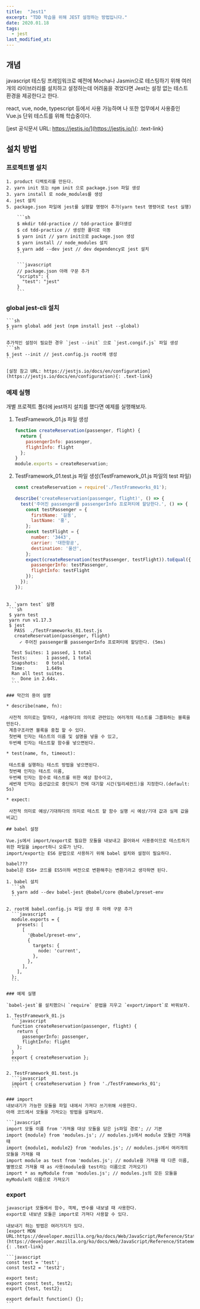 ```yaml
---
title:  "Jest1"
excerpt: "TDD 학습을 위해 JEST 설정하는 방법입니다."
date: 2020.01.18
tags:
  - jest
last_modified_at: 
---
```


## 개념

javascript 테스팅 프레임워크로 예전에 Mocha나 Jasmin으로 테스팅하기 위해 여러개의 라이브러리를 설치하고 설정하는데 어려움을 겪었다면
Jest는 설정 없는 테스트 환경을 제공한다고 한다.

react, vue, node, typescript 등에서 사용 가능하며 나 또한 업무에서 사용중인 Vue.js 단위 테스트를 위해 학습중이다.

[jest 공식문서 URL: https://jestjs.io/](https://jestjs.io/){: .text-link}


## 설치 방법

### 프로젝트별 설치

    1. product 디렉토리를 만든다.
    2. yarn init 또는 npm init 으로 package.json 파일 생성
    3. yarn install 로 node_modules를 생성
    4. jest 설치 
    5. package.json 파일에 jest를 실행할 명령어 추가(yarn test 명령어로 test 실행)

        ```sh
        $ mkdir tdd-practice // tdd-practice 폴더생성
        $ cd tdd-practice // 생성한 폴더로 이동
        $ yarn init // yarn init으로 package.json 생성
        $ yarn install // node_modules 설치
        $ yarn add --dev jest // dev dependency로 jest 설치 
        ```

        ```javascript
        // package.json 아래 구문 추가
        "scripts": {
          "test": "jest"
        }
        ```  

### global jest-cli 설치
  
    ```sh
    $ yarn global add jest (npm install jest --global)
    ```  

    추가적인 설정이 필요한 경우 `jest --init` 으로 `jest.congif.js` 파일 생성
    ```sh
    $ jest --init // jest.config.js root에 생성
    ```
    
    [설정 참고 URL: https://jestjs.io/docs/en/configuration](https://jestjs.io/docs/en/configuration){: .text-link}


### 예제 실행

개별 프로젝트 폴더에 jest까지 설치를 했다면 예제를 실행해보자.

1. TestFramework_01.js 파일 생성
   ```javascript
   function createReservation(passenger, flight) {
     return {
       passengerInfo: passenger,
       flightInfo: flight
     };
   }
   module.exports = createReservation; 
   ```
  
2. TestFramework_01.test.js 파일 생성(TestFramework_01.js 파일의 test 파일)
   ```javascript
   const createReservation = require('./TestFrameworks_01');
  
   describe('createReservation(passenger, flight)', () => {
     test('주어진 passenger를 passengerInfo 프로퍼티에 할당한다.', () => {
       const testPassenger = {
         firstName: '길동',
         lastName: '홍',
       };
       const testFlight = {
         number: '3443',
         carrier: '대한항공',
         destination: '울산',
       };
       expect(createReservation(testPassenger, testFlight)).toEqual({
         passengerInfo: testPassenger,
         flightInfo: testFlight
       });
     });
   });
  ``` 

3. `yarn test` 실행
   ```sh
   $ yarn test
   yarn run v1.17.3
   $ jest
     PASS  ./TestFrameworks_01.test.js
     createReservation(passenger, flight)
       ✓ 주어진 passenger를 passengerInfo 프로퍼티에 할당한다. (5ms)
  
    Test Suites: 1 passed, 1 total
    Tests:       1 passed, 1 total
    Snapshots:   0 total
    Time:        1.649s
    Ran all test suites.
    ✨  Done in 2.64s.
    ```

### 막간의 용어 설명

* describe(name, fn):

   사전적 의미로는 말하다, 서술하다의 의미로 관련있는 여러개의 테스트를 그룹화하는 블록을 만든다.
   계층구조라면 블록을 중첩 할 수 있다.
   첫번째 인자는 테스트의 이름 및 설명을 넣을 수 있고,
   두번째 인자는 테스트할 함수를 넣으면된다.

* test(name, fn, timeout):

   테스트를 실행하는 테스트 방법을 넣으면된다.
   첫번째 인자는 테스트 이름,
   두번째 인자는 함수로 테스트를 위한 예상 함수이고,
   세번재 인자는 옵션값으로 중단되기 전에 대기할 시간(밀리세컨드)을 지정한다.(default: 5s)

* expect:

   사전적 의미로 예상/기대하다의 의미로 테스트 할 함수 실행 시 예상/기대 값과 실제 값을 비교

## babel 설정

Vue.js에서 import/export로 필요한 모듈을 내보내고 끌어와서 사용중이므로 테스트하기 위한 파일을 import하니 오류가 난다.
import/export는 ES6 문법으로 사용하기 위해 babel 설치와 설정이 필요하다.

babel???
babel은 ES6+ 코드를 ES5이하 버전으로 변환해주는 변환기라고 생각하면 된다.

1. babel 설치
    ```sh
    $ yarn add --dev babel-jest @babel/core @babel/preset-env
    ```

2. root에 babel.config.js 파일 생성 후 아래 구문 추가
    ```javascript
    module.exports = {
      presets: [
        [
          '@babel/preset-env',
          {
            targets: {
              node: 'current',
            },
          },
        ],
      ],
    };
    ```  

### 예제 실행

`babel-jest`를 설치했으니 `require` 문법을 지우고 `export/import`로 바꿔보자.

1. TestFramework_01.js
    ```javascript
    function createReservation(passenger, flight) {
      return {
        passengerInfo: passenger,
        flightInfo: flight
      };
    }
    export { createReservation };
    ```  

2. TestFramework_01.test.js
    ```javascript
    import { createReservation } from './TestFrameworks_01';
    ```

### import
  내보내기가 가능한 모듈을 파일 내에서 가져다 쓰기위해 사용한다.
  아래 코드에서 모듈을 가져오는 방법을 살펴보자.

  ```javascript
  import 모듈 이름 from '가져올 대상 모듈을 담은 js파일 경로'; // 기본
  import {module} from 'modules.js'; // modules.js에서 module 모듈만 가져올 때
  import {module1, module2} from 'modules.js'; // modules.js에서 여러개의 모듈을 가져올 때
  import module as test from 'modules.js'; // module을 가져올 때 다른 이름, 별명으로 가져올 때 as 사용(module을 test라는 이름으로 가져오기)
  import * as myModule from 'modules.js'; // modules.js의 모든 모듈을 myModule의 이름으로 가져오기
  ```

  ### export 
    javascript 모듈에서 함수, 객체, 변수를 내보낼 때 사용한다.
    export로 내보낸 모듈은 import로 가져다 사용할 수 있다.

    내보내기 하는 방법은 여러가지가 있다. 
    [export MDN URL:https://developer.mozilla.org/ko/docs/Web/JavaScript/Reference/Statements/export](https://developer.mozilla.org/ko/docs/Web/JavaScript/Reference/Statements/export){: .text-link}

    ```javascript
    const test = 'test';
    const test2 = 'test2';

    export test;
    export const test, test2;
    export {test, test2};

    export default function() {};
    ```